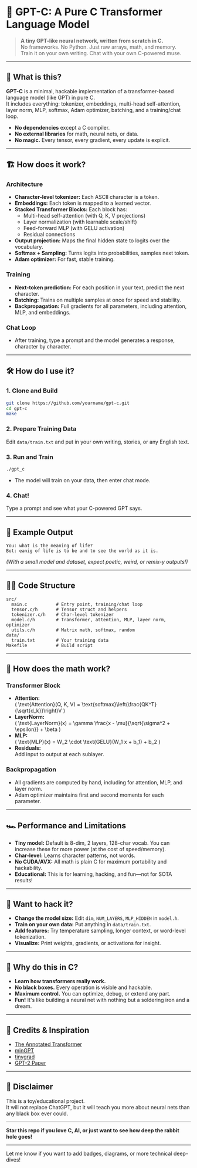 # 🧠 GPT-C: A Pure C Transformer Language Model

> **A tiny GPT-like neural network, written from scratch in C.**  
> No frameworks. No Python. Just raw arrays, math, and memory.  
> Train it on your own writing. Chat with your own C-powered muse.

---

## 🚀 What is this?

**GPT-C** is a minimal, hackable implementation of a transformer-based language model (like GPT) in pure C.  
It includes everything: tokenizer, embeddings, multi-head self-attention, layer norm, MLP, softmax, Adam optimizer, batching, and a training/chat loop.

- **No dependencies** except a C compiler.
- **No external libraries** for math, neural nets, or data.
- **No magic.** Every tensor, every gradient, every update is explicit.

---

## 🏗️ How does it work?

### **Architecture**
- **Character-level tokenizer:** Each ASCII character is a token.
- **Embeddings:** Each token is mapped to a learned vector.
- **Stacked Transformer Blocks:** Each block has:
  - Multi-head self-attention (with Q, K, V projections)
  - Layer normalization (with learnable scale/shift)
  - Feed-forward MLP (with GELU activation)
  - Residual connections
- **Output projection:** Maps the final hidden state to logits over the vocabulary.
- **Softmax + Sampling:** Turns logits into probabilities, samples next token.
- **Adam optimizer:** For fast, stable training.

### **Training**
- **Next-token prediction:** For each position in your text, predict the next character.
- **Batching:** Trains on multiple samples at once for speed and stability.
- **Backpropagation:** Full gradients for all parameters, including attention, MLP, and embeddings.

### **Chat Loop**
- After training, type a prompt and the model generates a response, character by character.

---

## 🛠️ How do I use it?

### 1. **Clone and Build**
```sh
git clone https://github.com/yourname/gpt-c.git
cd gpt-c
make
```

### 2. **Prepare Training Data**
Edit `data/train.txt` and put in your own writing, stories, or any English text.

### 3. **Run and Train**
```sh
./gpt_c
```
- The model will train on your data, then enter chat mode.

### 4. **Chat!**
Type a prompt and see what your C-powered GPT says.

---

## 🧬 Example Output

```
You: what is the meaning of life?
Bot: eanig of life is to be and to see the world as it is.
```

*(With a small model and dataset, expect poetic, weird, or remix-y outputs!)*

---

## 🧑‍💻 Code Structure

```
src/
  main.c           # Entry point, training/chat loop
  tensor.c/h       # Tensor struct and helpers
  tokenizer.c/h    # Char-level tokenizer
  model.c/h        # Transformer, attention, MLP, layer norm, optimizer
  utils.c/h        # Matrix math, softmax, random
data/
  train.txt        # Your training data
Makefile           # Build script
```

---

## 🧠 How does the math work?

### **Transformer Block**
- **Attention:**  
  \( \text{Attention}(Q, K, V) = \text{softmax}\left(\frac{QK^T}{\sqrt{d_k}}\right)V \)
- **LayerNorm:**  
  \( \text{LayerNorm}(x) = \gamma \frac{x - \mu}{\sqrt{\sigma^2 + \epsilon}} + \beta \)
- **MLP:**  
  \( \text{MLP}(x) = W_2 \cdot \text{GELU}(W_1 x + b_1) + b_2 \)
- **Residuals:**  
  Add input to output at each sublayer.

### **Backpropagation**
- All gradients are computed by hand, including for attention, MLP, and layer norm.
- Adam optimizer maintains first and second moments for each parameter.

---

## 🏎️ Performance and Limitations

- **Tiny model:** Default is 8-dim, 2 layers, 128-char vocab. You can increase these for more power (at the cost of speed/memory).
- **Char-level:** Learns character patterns, not words.
- **No CUDA/AVX:** All math is plain C for maximum portability and hackability.
- **Educational:** This is for learning, hacking, and fun—not for SOTA results!

---

## 🧩 Want to hack it?

- **Change the model size:** Edit `dim`, `NUM_LAYERS`, `MLP_HIDDEN` in `model.h`.
- **Train on your own data:** Put anything in `data/train.txt`.
- **Add features:** Try temperature sampling, longer context, or word-level tokenization.
- **Visualize:** Print weights, gradients, or activations for insight.

---

## 🦾 Why do this in C?

- **Learn how transformers really work.**
- **No black boxes.** Every operation is visible and hackable.
- **Maximum control.** You can optimize, debug, or extend any part.
- **Fun!** It's like building a neural net with nothing but a soldering iron and a dream.

---

## 📝 Credits & Inspiration

- [The Annotated Transformer](https://nlp.seas.harvard.edu/2018/04/03/attention.html)
- [minGPT](https://github.com/karpathy/minGPT)
- [tinygrad](https://github.com/geohot/tinygrad)
- [GPT-2 Paper](https://cdn.openai.com/better-language-models/language_models_are_unsupervised_multitask_learners.pdf)

---

## 🧨 Disclaimer

This is a toy/educational project.  
It will not replace ChatGPT, but it will teach you more about neural nets than any black box ever could.

---

**Star this repo if you love C, AI, or just want to see how deep the rabbit hole goes!**

---

Let me know if you want to add badges, diagrams, or more technical deep-dives! 